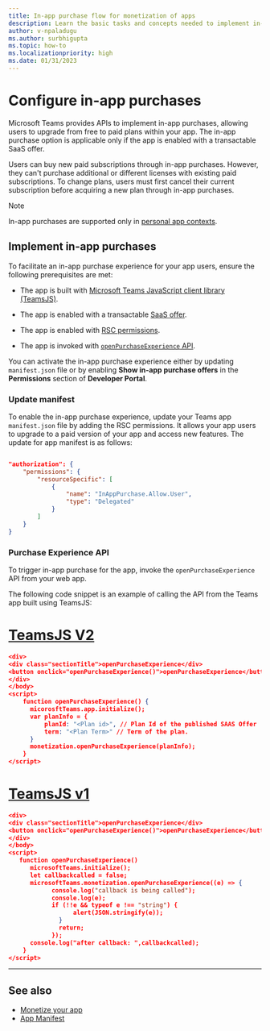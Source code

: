 ```yaml
---
title: In-app purchase flow for monetization of apps
description: Learn the basic tasks and concepts needed to implement in-app purchases and trial functionality in teams apps.
author: v-npaladugu
ms.author: surbhigupta
ms.topic: how-to
ms.localizationpriority: high
ms.date: 01/31/2023
---
```


# Configure in-app purchases

Microsoft Teams provides APIs to implement in-app purchases, allowing users to upgrade from free to paid plans within your app. The in-app purchase option is applicable only if the app is enabled with a transactable SaaS offer.

Users can buy new paid subscriptions through in-app purchases. However, they can't purchase additional or different licenses with existing paid subscriptions. To change plans, users must first cancel their current subscription before acquiring a new plan through in-app purchases.

> [!NOTE]
> In-app purchases are supported only in [personal app contexts](~/concepts/design/app-structure.md#personal-apps).

## Implement in-app purchases

To facilitate an in-app purchase experience for your app users, ensure the following prerequisites are met:

* The app is built with [Microsoft Teams JavaScript client library (TeamsJS)](https://github.com/OfficeDev/microsoft-teams-library-js).

* The app is enabled with a transactable [SaaS offer](~/concepts/deploy-and-publish/appsource/prepare/include-saas-offer.md).

* The app is enabled with [RSC permissions](#update-manifest).

* The app is invoked with [`openPurchaseExperience` API](#purchase-experience-api).

You can activate the in-app purchase experience either by updating `manifest.json` file or by enabling **Show in-app purchase offers** in the **Permissions** section of **Developer Portal**.

### Update manifest

To enable the in-app purchase experience, update your Teams app `manifest.json` file by adding the RSC permissions. It allows your app users to upgrade to a paid version of your app and access new features. The update for app manifest is as follows:

```json

"authorization": {
    "permissions": {
        "resourceSpecific": [
            {
                "name": "InAppPurchase.Allow.User",
                "type": "Delegated"
            }
        ]
    }
}
```

### Purchase Experience API

To trigger in-app purchase for the app, invoke the `openPurchaseExperience` API from your web app.

The following code snippet is an example of calling the API from the Teams app built using TeamsJS:

# [TeamsJS V2](#tab/jsonV2)

```json
<div>
<div class="sectionTitle">openPurchaseExperience</div>
<button onclick="openPurchaseExperience()">openPurchaseExperience</button>
</div>
</body>
<script>
    function openPurchaseExperience() {
      micorosftTeams.app.initialize();
      var planInfo = {
          planId: "<Plan id>", // Plan Id of the published SAAS Offer
          term: "<Plan Term>" // Term of the plan.
      }
      monetization.openPurchaseExperience(planInfo);
    }
</script>
```

# [TeamsJS v1](#tab/jsonV11)

```json
<div> 
<div class="sectionTitle">openPurchaseExperience</div>
<button onclick="openPurchaseExperience()">openPurchaseExperience</button>
</div>
</body>
<script>
   function openPurchaseExperience()
      microsoftTeams.initialize();
      let callbackcalled = false;
      microsoftTeams.monetization.openPurchaseExperience((e) => {
            console.log("callback is being called");
            console.log(e);
            if (!!e && typeof e !== "string") {
                  alert(JSON.stringify(e));
              }
              return;
            });
      console.log("after callback: ",callbackcalled);
    }
</script>
```

---

## See also

* [Monetize your app](monetize-overview.md)
* [App Manifest](../../../../resources/schema/manifest-schema-dev-preview.md)
